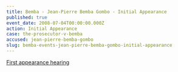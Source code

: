 ```yaml
---
title: Bemba - Jean-Pierre Bemba Gombo - Initial Appearance
published: true
event_date: 2008-07-04T00:00:00.000Z
action: Initial Appearance
case: the-prosecutor-v-bemba
accused: jean-pierre-bemba-gombo
slug: bemba-events-jean-pierre-bemba-gombo-initial-appearance
---
```



[First appearance hearing](https://youtu.be/YQYWyMWbiDk)